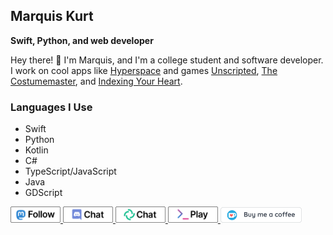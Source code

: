 ## Marquis Kurt

**Swift, Python, and web developer**

Hey there! :wave: I'm Marquis, and I'm a college student and software developer. I work on cool apps like [Hyperspace][hyper] and games [Unscripted][uvn], [The Costumemaster][costume], and [Indexing Your Heart][hoh].

### Languages I Use

- Swift
- Python
- Kotlin
- C#
- TypeScript/JavaScript
- Java
- GDScript

<a href="https://fosstodon.org/@marquiskurt">
    <img src="https://raw.githubusercontent.com/alicerunsonfedora/alicerunsonfedora/master/buttons/masto.svg" width="80px" alt="Follow on Mastodon"/>
</a>
<a href="https://chatwith.marquiskurt.net">
    <img src="https://raw.githubusercontent.com/alicerunsonfedora/alicerunsonfedora/master/buttons/discord.svg" width="80px" alt="Chat on Discord"/>
</a>
<a href="https://matrix.to/#/@ubunturox104:matrix.org">
    <img src="https://raw.githubusercontent.com/alicerunsonfedora/alicerunsonfedora/master/buttons/matrix.svg" width="80px" alt="Chat on Matrix"/>
</a>
<a href="https://unscriptedvn.dev">
    <img src="https://raw.githubusercontent.com/alicerunsonfedora/alicerunsonfedora/master/buttons/uvn.svg" width="80px" alt="Play Unscripted"/>
</a>
<a href="https://ko-fi.com/marquiskurt">
    <img src="https://raw.githubusercontent.com/alicerunsonfedora/alicerunsonfedora/master/buttons/kofi.png" height="25px" alt="Buy me a coffee"/>
</a>

<!-- Links -->
[hyper]: https://hyperspace.marquiskurt.net
[uvn]: https://unscriptedvn.dev
[costume]: https://costumemaster.marquiskurt.net
[hoh]: https://indexingyourhe.art

